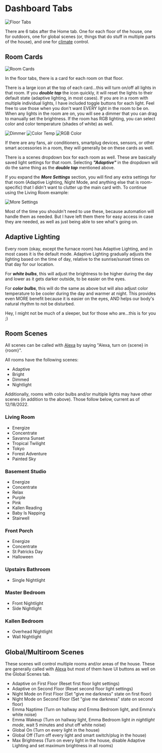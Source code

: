 # Dashboard Tabs

![Floor Tabs](https://i.imgur.com/21XNo0J.png)

There are 6 tabs after the Home tab. One for each floor of the house, one for outdoors, one for global scenes (or, things that do stuff in multiple parts of the house), and one for [climate](/Climate) control.

## Room Cards

![Room Cards](https://i.imgur.com/SvIGunt.png)

In the floor tabs, there is a card for each room on that floor.

There is a large icon at the top of each card...this will turn on/off all lights in that room. If you ***double tap*** the icon quickly, it will reset the lights to their default state (adaptive lighting, in most cases). If you are in a room with multiple individual lights, I have included toggle buttons for each light. Feel free to use those when you don't want EVERY light in the room to be on. When any lights in the room are on, you will see a dimmer that you can drag to manually set the brightness. If the room has RGB lighting, you can select color and color temperature (shades of white) as well.

![Dimmer](https://i.imgur.com/OxwJXjp.png)
![Color Temp](https://i.imgur.com/BF7I3AA.png)
![RGB Color](https://i.imgur.com/Q6bV5c4.png)

If there are any fans, air conditioners, smartplug devices, sensors, or other smart accessories in a room, they will generally be on these cards as well.

There is a scenes dropdown box for each room as well. These are basically saved light settings for that room. Selecting ***"Adaptive"*** in the dropdown will do the same thing as the ***double tap*** mentioned above.

If you expand the ***More Settings*** section, you will find any extra settings for that room (Adaptive Lighting, Night Mode, and anything else that is room-specific) that I didn't want to clutter up the main card with. To continue using the Living Room example:

![More Settings](https://i.imgur.com/J2DZFL0.png)

Most of the time you shouldn't need to use these, because automation will handle them as needed. But I have left them there for easy access in case they are needed, as well as just being able to see what's going on.

## Adaptive Lighting

Every room (okay, except the furnace room) has Adaptive Lighting, and in most cases it is the default mode. Adaptive Lighting gradually adjusts the lighting based on the time of day, relative to the sunrise/sunset times on that day for our location.

For ***white bulbs***, this will adjust the brightness to be higher during the day and lower as it gets darker outside, to be easier on the eyes.

For ***color bulbs***, this will do the same as above but will also adjust color temperature to be cooler during the day and warmer at night. This provides even MORE benefit because it is easier on the eyes, AND helps our body's natural rhythm to not be disturbed.

Hey, I might not be much of a sleeper, but for those who are...this is for you ;)

## Room Scenes

All scenes can be called with [Alexa](/Alexa#lighting) by saying "Alexa, turn on {scene} in {room}".

All rooms have the following scenes:

- Adaptive
- Bright
- Dimmed
- Nightlight

Additionally, rooms with color bulbs and/or multiple lights may have other scenes (in addition to the above). Those follow below, current as of 12/18/2022.

### Living Room

- Energize
- Concentrate
- Savanna Sunset
- Tropical Twilight
- Tokyo
- Forest Adventure
- Painted Sky

### Basement Studio

- Energize
- Concentrate
- Relax
- Purple
- Pink
- Kallen Reading
- Baby Is Napping
- Stairwell

### Front Porch

- Energize
- Concentrate
- St Patricks Day
- Halloween

### Upstairs Bathroom

- Single Nightlight

### Master Bedroom

- Front Nightlight
- Side Nightlight

### Kallen Bedroom

- Overhead Nightlight
- Wall Nightlight

## Global/Multiroom Scenes

These scenes will control multiple rooms and/or areas of the house. These are generally called with [Alexa](/Alexa#lighting) but most of them have UI buttons as well on the Global Scenes tab.

- Adaptive on First Floor (Reset first floor light settings)
- Adaptive on Second Floor (Reset second floor light settings)
- Night Mode on First Floor (Set "give me darkness" state on first floor)
- Night Mode on Second Floor (Set "give me darkness" state on second floor)
- Emma Naptime (Turn on hallway and Emma Bedroom light, and Emma's white noise)
- Emma Wakeup (Turn on hallway light, Emma Bedroom light *in nightlight mode*, wait 5 minutes and shut off white noise)
- Global On (Turn on every light in the house)
- Global Off (Turn off every light and smart switch/plug in the house)
- Max Brightness (Turn on every light in the house, disable Adaptive Lighting and set maximum brightness in all rooms)
